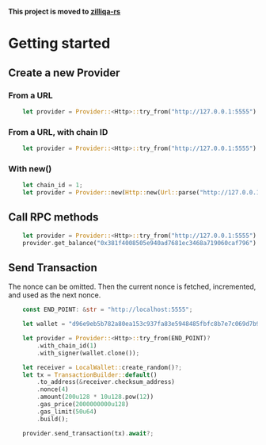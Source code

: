 **This project is moved to [zilliqa-rs](https://github.com/zilliqa/zilliqa-rs)**

# Getting started
## Create a new Provider
### From a URL
```rust
    let provider = Provider::<Http>::try_from("http://127.0.0.1:5555").unwrap();
```
### From a URL, with chain ID
```rust
    let provider = Provider::<Http>::try_from("http://127.0.0.1:5555").unwrap().with_chain_id(1);
```
### With new()
```rust
    let chain_id = 1;
    let provider = Provider::new(Http::new(Url::parse("http://127.0.0.1:5555")?)?, chain_id);
```

## Call RPC methods
```rust
    let provider = Provider::<Http>::try_from("http://127.0.0.1:5555").unwrap();
    provider.get_balance("0x381f4008505e940ad7681ec3468a719060caf796").await;
```
## Send Transaction
The nonce can be omitted. Then the current nonce is fetched, incremented, and used as the next nonce.

```rust
    const END_POINT: &str = "http://localhost:5555";

    let wallet = "d96e9eb5b782a80ea153c937fa83e5948485fbfc8b7e7c069d7b914dbc350aba".parse::<LocalWallet>()?;

    let provider = Provider::<Http>::try_from(END_POINT)?
        .with_chain_id(1)
        .with_signer(wallet.clone());

    let receiver = LocalWallet::create_random()?;
    let tx = TransactionBuilder::default()
        .to_address(&receiver.checksum_address)
        .nonce(4)
        .amount(200u128 * 10u128.pow(12))
        .gas_price(2000000000u128)
        .gas_limit(50u64)
        .build();

    provider.send_transaction(tx).await?;
```
